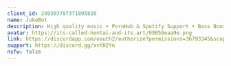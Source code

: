 ```yaml
---
client_id: 249303797371895820
name: JukeBot
description: High quality music • PornHub & Spotify Support • Bass Boost
avatar: https://its-called-hentai-and-its.art/09856eaa9e.png
link: https://discordapp.com/oauth2/authorize?permissions=36793345&scope=bot&client_id=249303797371895820
support: https://discord.gg/xvtH2Yn
nsfw: false
---
```

